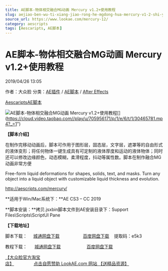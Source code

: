 ```yaml
---
title: AE脚本-物体相交融合MG动画 Mercury v1.2+使用教程
slug: aejiao-ben-wu-ti-xiang-jiao-rong-he-mgdong-hua-mercury-v1-2-shi-yong-jiao-cheng
source_url: https://www.lookae.com/mercury-12/
category: aescripts
tags: [Aescaripts, AE脚本]
---
```

# AE脚本-物体相交融合MG动画 Mercury v1.2+使用教程

2019/04/26 13:05

作者：大众脸
分类：[AE插件](https://www.lookae.com/after-effects/aechajian/) / [AE脚本](https://www.lookae.com/after-effects/aescripts/) / [After Effects](https://www.lookae.com/after-effects/)

[Aescaripts](https://www.lookae.com/tag/aescaripts/)[AE脚本](https://www.lookae.com/tag/ae%e8%84%9a%e6%9c%ac/)

![AE脚本-物体相交融合MG动画 Mercury v1.2+使用教程](https://img.alicdn.com/imgextra/i4/705956171/TB2UQclfpXXXXXKXpXXXXXXXXXX_!!705956171.gif "AE脚本-物体相交融合MG动画 Mercury v1.2+使用教程-LookAE.com")[﻿[﻿]("https://cloud.video.taobao.com//play/u/705956171/p/1/e/6/t/1/30465781.mp4)](https://cloud.video.taobao.com//play/u/705956171/p/1/e/6/t/1/30465781.mp4?_=1")

**【脚本介绍】**

在制作完移动动画后，脚本可作用于图形层，固态层，文字层，遮罩等的自由形式的液体变形；将任何物体一键生成具有可定制的液体厚度和运动的液体物体；同时还可以修改边缘颜色，动态模糊，柔滑程度，抖动等属性数。脚本在制作融合MG动画非常方便

Free-form liquid deformations for shapes, solids, text, and masks. Turn any object into a liquid object with customizable liquid thickness and evolution.

http://aescripts.com/mercury/

**适用于Win/Mac系统下：**AE CS3 – CC 2019

**脚本安装：**拷贝.jsxbin脚本文件到AE安装目录下：Support Files\Scripts\ScriptUI Pane

**【下载地址】**

脚本下载：     [城通网盘下载](https://lookae.ctfile.com/fs/680462-368489015)                   [百度网盘下载](https://pan.baidu.com/s/1dpYbP6v8LkdlnUq31oIdJg)    提取码：e5k3

教程下载：      [城通网盘下载](https://www.400gb.com/file/119507888)                     [百度网盘下载](https://pan.baidu.com/s/1jGIUYH4)

[【大众脸官方淘宝店】](https://lookae.taobao.com/)                [点击自愿赞助 LookAE.com 网站 【送精品资源】](https://www.lookae.com/sponsor/)
